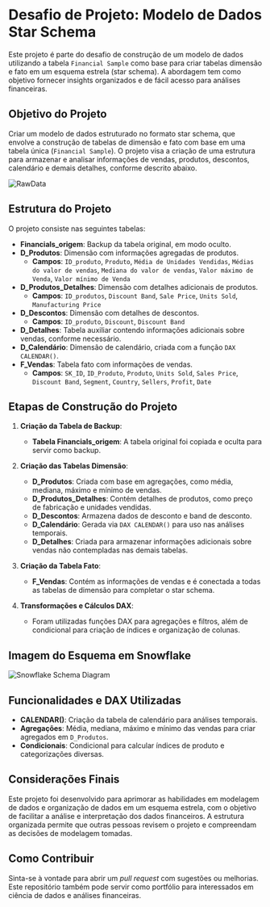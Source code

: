 # Desafio de Projeto: Modelo de Dados Star Schema

Este projeto é parte do desafio de construção de um modelo de dados utilizando a tabela `Financial Sample` como base para criar tabelas dimensão e fato em um esquema estrela (star schema). A abordagem tem como objetivo fornecer insights organizados e de fácil acesso para análises financeiras.

## Objetivo do Projeto

Criar um modelo de dados estruturado no formato star schema, que envolve a construção de tabelas de dimensão e fato com base em uma tabela única (`Financial Sample`). O projeto visa a criação de uma estrutura para armazenar e analisar informações de vendas, produtos, descontos, calendário e demais detalhes, conforme descrito abaixo.

![RawData](link-para-imagem)

## Estrutura do Projeto

O projeto consiste nas seguintes tabelas:

- **Financials_origem**: Backup da tabela original, em modo oculto.
- **D_Produtos**: Dimensão com informações agregadas de produtos.
  - **Campos**: `ID_produto`, `Produto`, `Média de Unidades Vendidas`, `Médias do valor de vendas`, `Mediana do valor de vendas`, `Valor máximo de Venda`, `Valor mínimo de Venda`
- **D_Produtos_Detalhes**: Dimensão com detalhes adicionais de produtos.
  - **Campos**: `ID_produtos`, `Discount Band`, `Sale Price`, `Units Sold`, `Manufacturing Price`
- **D_Descontos**: Dimensão com detalhes de descontos.
  - **Campos**: `ID_produto`, `Discount`, `Discount Band`
- **D_Detalhes**: Tabela auxiliar contendo informações adicionais sobre vendas, conforme necessário.
- **D_Calendário**: Dimensão de calendário, criada com a função `DAX CALENDAR()`.
- **F_Vendas**: Tabela fato com informações de vendas.
  - **Campos**: `SK_ID`, `ID_Produto`, `Produto`, `Units Sold`, `Sales Price`, `Discount Band`, `Segment`, `Country`, `Sellers`, `Profit`, `Date`

## Etapas de Construção do Projeto

1. **Criação da Tabela de Backup**:

   - **Tabela Financials_origem**: A tabela original foi copiada e oculta para servir como backup.

2. **Criação das Tabelas Dimensão**:

   - **D_Produtos**: Criada com base em agregações, como média, mediana, máximo e mínimo de vendas.
   - **D_Produtos_Detalhes**: Contém detalhes de produtos, como preço de fabricação e unidades vendidas.
   - **D_Descontos**: Armazena dados de desconto e band de desconto.
   - **D_Calendário**: Gerada via `DAX CALENDAR()` para uso nas análises temporais.
   - **D_Detalhes**: Criada para armazenar informações adicionais sobre vendas não contempladas nas demais tabelas.

3. **Criação da Tabela Fato**:

   - **F_Vendas**: Contém as informações de vendas e é conectada a todas as tabelas de dimensão para completar o star schema.

4. **Transformações e Cálculos DAX**:
   - Foram utilizadas funções DAX para agregações e filtros, além de condicional para criação de índices e organização de colunas.

## Imagem do Esquema em Snowflake

![Snowflake Schema Diagram](link-para-imagem)

## Funcionalidades e DAX Utilizadas

- **CALENDAR()**: Criação da tabela de calendário para análises temporais.
- **Agregações**: Média, mediana, máximo e mínimo das vendas para criar agregados em `D_Produtos`.
- **Condicionais**: Condicional para calcular índices de produto e categorizações diversas.

## Considerações Finais

Este projeto foi desenvolvido para aprimorar as habilidades em modelagem de dados e organização de dados em um esquema estrela, com o objetivo de facilitar a análise e interpretação dos dados financeiros. A estrutura organizada permite que outras pessoas revisem o projeto e compreendam as decisões de modelagem tomadas.

## Como Contribuir

Sinta-se à vontade para abrir um _pull request_ com sugestões ou melhorias. Este repositório também pode servir como portfólio para interessados em ciência de dados e análises financeiras.
